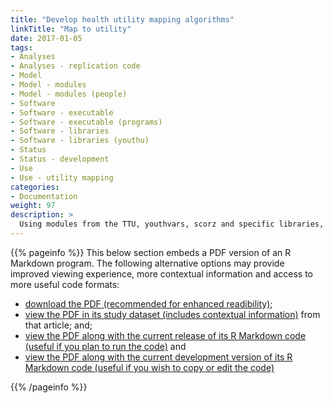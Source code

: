 ```yaml
---
title: "Develop health utility mapping algorithms"
linkTitle: "Map to utility"
date: 2017-01-05
tags:
- Analyses
- Analyses - replication code
- Model
- Model - modules
- Model - modules (people)
- Software
- Software - executable
- Software - executable (programs)
- Software - libraries
- Software - libraries (youthu)
- Status
- Status - development
- Use
- Use - utility mapping
categories:
- Documentation
weight: 97
description: >
  Using modules from the TTU, youthvars, scorz and specific libraries, we developed utility mapping algorithms from a sample of young people attending primary mental health care services.
---
```


{{% pageinfo %}}
This below section embeds a PDF version of an R Markdown program. The following alternative options may provide improved viewing experience, more contextual information and access to more useful code formats:

* [download the PDF (recommended for enhanced readibility)](https://raw.githubusercontent.com/ready4-dev/ttu_lng_aqol6_csp/main/CSP.pdf);
* [view the PDF in its study dataset (includes contextual information)](https://doi.org/10.7910/DVN/DKDIB0) from that article; and;
* [view the PDF along with the current release of its R Markdown code (useful if you plan to run the code)](https://doi.org/10.5281/zenodo.6116077) and
* [view the PDF along with the current development version of its R Markdown code (useful if you wish to copy or edit the code)](https://github.com/ready4-dev/ttu_lng_aqol6_csp/) 

{{% /pageinfo %}}

<div id="adobe-dc-view" style="width: 800px;"></div>
<script src="https://documentservices.adobe.com/view-sdk/viewer.js"></script>
<script type="text/javascript">
	document.addEventListener("adobe_dc_view_sdk.ready", function(){ 
		var adobeDCView = new AdobeDC.View({clientId: "2623be4aa6784e3fabca41e54a08160b", divId: "adobe-dc-view"});
		adobeDCView.previewFile({
			content:{location: {url: "https://raw.githubusercontent.com/ready4-dev/ttu_lng_aqol6_csp/main/CSP.pdf"}},
			metaData:{fileName: "Bodea Brochure.pdf"}
		}, {embedMode: "IN_LINE"});
	});
</script>
